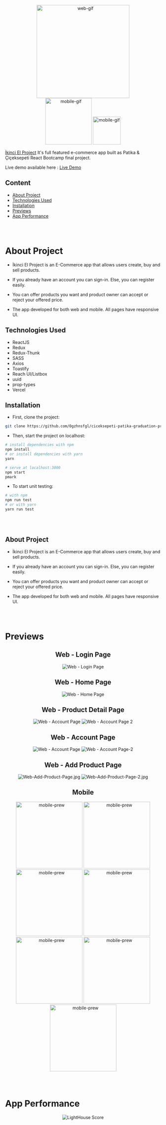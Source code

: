 <p align="center">
<img src="./src/assets/images/logo.svg" alt="web-gif" width="300"/>
  <br/>
<img src="previews/Ciceksepeti-Logo.png" alt="mobile-gif" width="150"/>
<img src="previews/Patika-Logo.png" alt="mobile-gif" width="90"/>
</p>

[İkinci El Project](https://ciceksepeti-patika-graduation-project.vercel.app) It's full featured e-commerce app built as Patika & Çiçeksepeti React Bootcamp final project.

Live demo available here :
[Live Demo](https://ciceksepeti-patika-graduation-project.vercel.app)

## Content

- [About Project](#about-project)
- [Technologies Used](#technologies-used)
- [Installation](#installation)
- [Previews](#previews)
- [App Performance](#app-performance)

<br>
<br>

# About Project

- İkinci El Project is an E-Commerce app that allows users create, buy and sell products.

- If you already have an account you can sign-in. Else, you can register easily.
- You can offer products you want and product owner can accept or reject your offered price.
- The app developed for both web and mobile. All pages have responsive UI.

## Technologies Used

- ReactJS
- Redux
- Redux-Thunk
- SASS
- Axios
- Toastify
- Reach UI/Listbox
- uuid
- prop-types
- Vercel

## Installation

- First, clone the project:

```sh
git clone https://github.com/Ogzhnsfgl/ciceksepeti-patika-graduation-project.git
```

- Then, start the project on localhost:

```bash
# install dependencies with npm
npm install
# or install dependencies with yarn
yarn

# serve at localhost:3000
npm start
pmark
```

- To start unit testing:

```bash
# with npm
npm run test
# or with yarn
yarn run test
```

<br>
<br>

## About Project

- İkinci El Project is an E-Commerce app that allows users create, buy and sell products.

- If you already have an account you can sign-in. Else, you can register easily.
- You can offer products you want and product owner can accept or reject your offered price.
- The app developed for both web and mobile. All pages have responsive UI.

<br>
<br>

# Previews

<center>

## Web - Login Page

![Web - Login Page](previews/Web-Login-Page.jpg)

## Web - Home Page

![Web - Home Page](previews/Web-Home-Page.jpg)

## Web - Product Detail Page

![Web - Account Page](previews/Web-Product-Detail-Page.jpg)
![Web - Account Page 2](previews/Web-Product-Detail-Page-2.jpg)

## Web - Account Page

![Web - Account Page](previews/Web-Account-Page.jpg)
![Web - Account Page-2](previews/Web-Account-Page-2.jpg)

## Web - Add Product Page

![Web-Add-Product-Page.jpg](previews/Web-Add-Product-Page.jpg)
![Web-Add-Product-Page-2.jpg](previews/Web-Add-Product-Page-2.jpg)

## Mobile

<p align="center">
<img src="previews/Mobile-Login-Page.png" alt="mobile-prew" width="215"/>
<img src="previews/Mobile-Home-Page.png" alt="mobile-prew" width="215"/>
<img src="previews/Mobile-Account-Page.png" alt="mobile-prew" width="215"/>
<img src="previews/Mobile-Product-Detail-Page.png" alt="mobile-prew" width="215"/>
  <img src="previews/Mobile-Product-Detail-Page.png" alt="mobile-prew" width="215"/>
  <img src="previews/Mobile-Add-Product-Page.png" alt="mobile-prew" width="215"/>
  <img src="previews/Mobile-Add-Product-Page-2.png" alt="mobile-prew" width="215"/>
</p>
</center>

<br>
<br>

# App Performance

<center>

![LightHouse Score](previews/Lighthouse-Report.jpg)

</center>
